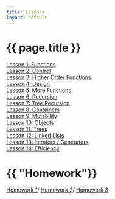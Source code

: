 ```yaml
---
title: Lessons
layout: default
---
```


# {{ page.title }}

[Lesson 1: Functions](/Lessons/lesson1.md)\
[Lesson 2: Control](/Lessons/lesson2.md)\
[Lesson 3: Higher Order Functions](/Lessons/lesson3.md)\
[Lesson 4: Design](/Lessons/lesson4.md)\
[Lesson 5: More Functions](/Lessons/lesson5.md)\
[Lesson 6: Recursion](/Lessons/lesson6.md)\
[Lesson 7: Tree Recursion](/Lessons/lesson7.md)\
[Lesson 8: Containers](/Lessons/lesson8.md)\
[Lesson 9: Mutability](/Lessons/lesson9.md)\
[Lesson 10: Objects](/Lessons/lesson10.md)\
[Lesson 11: Trees](/Lessons/lesson11.md)\
[Lesson 12: Linked Lists](/Lessons/lesson12.md)\
[Lesson 13: Iterators / Generators](/Lessons/lesson13.md)\
[Lesson 14: Efficiency](/Lessons/lesson14.md)




# {{ "Homework"}}

<a href="homework/hw1/hw1.zip" download>Homework 1</a>/
<a href="homework/hw2/hw2.zip" download>Homework 2</a>/
<a href="homework/hw3/hw3.zip" download>Homework 3</a>


<!--
Practical Project Ideas:

* Create a python game (I probably have to create the structure)
* Create a python app (like the mileage calculator)
* Create a discord bot (like brawl bot)
* Steal from 61A projects.

Maybe gitlet?
-->